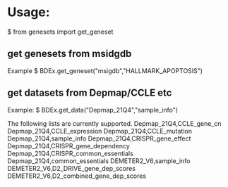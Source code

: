 # Usage:

$ from genesets import get_geneset

## get genesets from msidgdb
Example
$ BDEx.get_geneset("msigdb","HALLMARK_APOPTOSIS")

## get datasets from Depmap/CCLE etc
Example:
$ BDEx.get_data("Depmap_21Q4","sample_info")

The following lists are currently supported.
Depmap_21Q4,CCLE_gene_cn
Depmap_21Q4,CCLE_expression
Depmap_21Q4,CCLE_mutation
Depmap_21Q4,sample_info
Depmap_21Q4,CRISPR_gene_effect
Depmap_21Q4,CRISPR_gene_dependency
Depmap_21Q4,CRISPR_common_essentials
Depmap_21Q4,common_essentials
DEMETER2_V6,sample_info
DEMETER2_V6,D2_DRIVE_gene_dep_scores
DEMETER2_V6,D2_combined_gene_dep_scores

